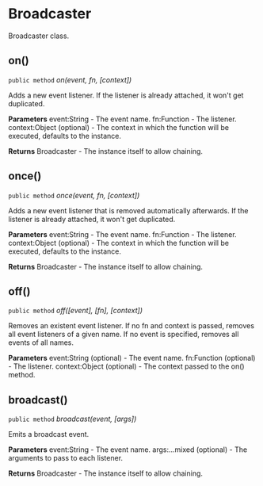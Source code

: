 # Broadcaster

Broadcaster class.


## on()
`public method` _on(event, fn, [context])_

Adds a new event listener.
If the listener is already attached, it won't get duplicated.

**Parameters**
event:String - The event name.
fn:Function - The listener.
context:Object (optional) - The context in which the function will be executed, defaults to the instance.

**Returns**
Broadcaster - The instance itself to allow chaining.

## once()
`public method` _once(event, fn, [context])_

Adds a new event listener that is removed automatically afterwards.
If the listener is already attached, it won't get duplicated.

**Parameters**
event:String - The event name.
fn:Function - The listener.
context:Object (optional) - The context in which the function will be executed, defaults to the instance.

**Returns**
Broadcaster - The instance itself to allow chaining.

## off()
`public method` _off([event], [fn], [context])_

Removes an existent event listener.
If no fn and context is passed, removes all event listeners of a given name.
If no event is specified, removes all events of all names.

**Parameters**
event:String (optional) - The event name.
fn:Function (optional) - The listener.
context:Object (optional) - The context passed to the on() method.

## broadcast()
`public method` _broadcast(event, [args])_

Emits a broadcast event.

**Parameters**
event:String - The event name.
args:...mixed (optional) - The arguments to pass to each listener.

**Returns**
Broadcaster - The instance itself to allow chaining.